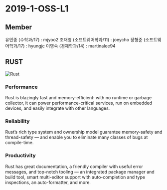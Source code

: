 # 2019-1-OSS-L1
## Member
유민종 (수학과/17) : mjyoo2
조재영 (소프트웨어학과/11) : joeycho 
장형준 (소프트웨어학과/17) : hyungjc
이영숙 (경제학과/14) : martinalee94

## RUST

![Rust](https://upload.wikimedia.org/wikipedia/commons/thumb/d/d5/Rust_programming_language_black_logo.svg/240px-Rust_programming_language_black_logo.svg.png)

### Performance
Rust is blazingly fast and memory-efficient: with no runtime or garbage collector, it can power performance-critical services, run on embedded devices, and easily integrate with other languages.

### Reliability
Rust’s rich type system and ownership model guarantee memory-safety and thread-safety — and enable you to eliminate many classes of bugs at compile-time.

### Productivity
Rust has great documentation, a friendly compiler with useful error messages, and top-notch tooling — an integrated package manager and build tool, smart multi-editor support with auto-completion and type inspections, an auto-formatter, and more.
